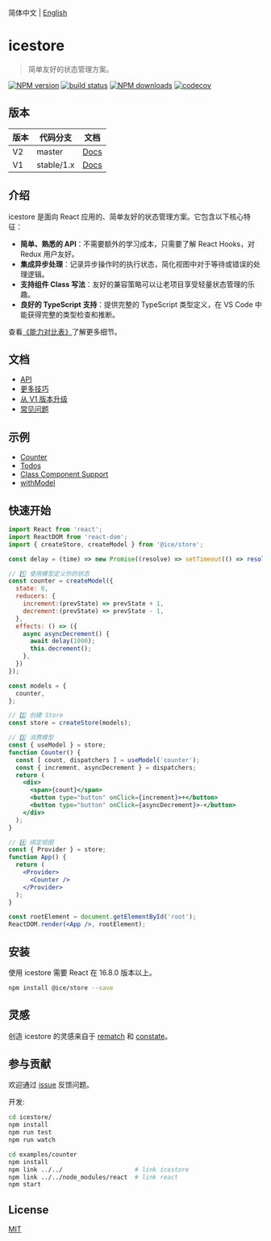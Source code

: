 简体中文 | [English](./README.en.md)

# icestore

> 简单友好的状态管理方案。

[![NPM version](https://img.shields.io/npm/v/@ice/store.svg?style=flat)](https://npmjs.org/package/@ice/store)
[![build status](https://github.com/ice-lab/icestore/actions/workflows/ci.yml/badge.svg)](https://github.com/ice-lab/icestore/actions/workflows/ci.yml)
[![NPM downloads](http://img.shields.io/npm/dm/@ice/store.svg?style=flat)](https://npmjs.org/package/@ice/store)
[![codecov](https://codecov.io/gh/ice-lab/icestore/branch/master/graph/badge.svg)](https://codecov.io/gh/ice-lab/icestore)

## 版本

| 版本 | 代码分支 | 文档 |
| --- | --- | --- |
| V2  | master     |  [Docs](https://github.com/ice-lab/icestore#文档)
| V1  | stable/1.x |  [Docs](https://github.com/ice-lab/icestore/tree/stable/1.x#documents)

## 介绍

icestore 是面向 React 应用的、简单友好的状态管理方案。它包含以下核心特征：

* **简单、熟悉的 API**：不需要额外的学习成本，只需要了解 React Hooks，对 Redux 用户友好。
* **集成异步处理**：记录异步操作时的执行状态，简化视图中对于等待或错误的处理逻辑。
* **支持组件 Class 写法**：友好的兼容策略可以让老项目享受轻量状态管理的乐趣。
* **良好的 TypeScript 支持**：提供完整的 TypeScript 类型定义，在 VS Code 中能获得完整的类型检查和推断。

查看[《能力对比表》](docs/recipes.md#Comparison)了解更多细节。

## 文档

* [API](./docs/api.md)
* [更多技巧](./docs/recipes.md)
* [从 V1 版本升级](./docs/upgrade-guidelines.md)
* [常见问题](./docs/qna.md)

## 示例

* [Counter](https://codesandbox.io/s/github/ice-lab/icestore/tree/master/examples/counter)
* [Todos](https://codesandbox.io/s/github/ice-lab/icestore/tree/master/examples/todos)
* [Class Component Support](https://codesandbox.io/s/github/ice-lab/icestore/tree/master/examples/classComponent)
* [withModel](https://codesandbox.io/s/github/ice-lab/icestore/tree/master/examples/withModel)

## 快速开始

```jsx
import React from 'react';
import ReactDOM from 'react-dom';
import { createStore, createModel } from '@ice/store';

const delay = (time) => new Promise((resolve) => setTimeout(() => resolve(), time));

// 1️⃣ 使用模型定义你的状态
const counter = createModel({
  state: 0,
  reducers: {
    increment:(prevState) => prevState + 1,
    decrement:(prevState) => prevState - 1,
  },
  effects: () => ({
    async asyncDecrement() {
      await delay(1000);
      this.decrement();
    },
  })
});

const models = {
  counter,
};

// 2️⃣ 创建 Store
const store = createStore(models);

// 3️⃣ 消费模型
const { useModel } = store;
function Counter() {
  const [ count, dispatchers ] = useModel('counter');
  const { increment, asyncDecrement } = dispatchers;
  return (
    <div>
      <span>{count}</span>
      <button type="button" onClick={increment}>+</button>
      <button type="button" onClick={asyncDecrement}>-</button>
    </div>
  );
}

// 4️⃣ 绑定视图
const { Provider } = store;
function App() {
  return (
    <Provider>
      <Counter />
    </Provider>
  );
}

const rootElement = document.getElementById('root');
ReactDOM.render(<App />, rootElement);
```

## 安装

使用 icestore 需要 React 在 16.8.0 版本以上。

```bash
npm install @ice/store --save
```

## 灵感

创造 icestore 的灵感来自于 [rematch](https://github.com/rematch/rematch) 和 [constate](https://github.com/diegohaz/constate)。

## 参与贡献

欢迎通过 [issue](https://github.com/ice-lab/icestore/issues/new) 反馈问题。

开发:

```bash
cd icestore/
npm install
npm run test
npm run watch

cd examples/counter
npm install
npm link ../../                    # link icestore
npm link ../../node_modules/react  # link react
npm start
```

## License

[MIT](LICENSE)
